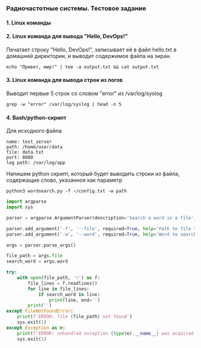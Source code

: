### Радиочастотные системы. Тестовое задание

#### 1. Linux команды 

#### 2. Linux команда для вывода "Hello, DevOps!"
Печатает строку "Hello, DevOps!", записывает её в файл hello.txt в домашней директории, и выводит содержимое 
файла на экран.

```echo "Привет, мир!" | tee -a output.txt && cat output.txt```

#### 3. Linux команда для вывода строк из логов
Выводит первые 5 строк со словом "error" из /var/log/syslog

```grep -w "error" /var/log/syslog | head -n 5```

#### 4. Bash/python-скрипт

Для исходного файла

```
name: test_server
path: /home/user/data
file: data.txt
port: 8080
log path: /var/log/app
```

Напишем python скрипт, который будет выводить строки из файла, содержащие слово, указанное как параметр

``python3 wordsearch.py -f ~/config.txt -w path``

```python
import argparse
import sys

parser = argparse.ArgumentParser(description='Search a word in a file')

parser.add_argument('-f', '--file', required=True, help='Path to file to parse')
parser.add_argument('-w', '--word', required=True, help='Word to search in file')

args = parser.parse_args()

file_path = args.file
search_word = args.word

try:
    with open(file_path, 'r') as f:
        file_lines = f.readlines()
        for line in file_lines:
            if search_word in line:
                print(line, end='')
        print('')
except FileNotFoundError:
    print(f'ERROR: file {file_path} not found')
    sys.exit(1)
except Exception as e:
    print(f'ERROR: unhandled exception {type(e).__name__} was acquired')
    sys.exit(1)

```